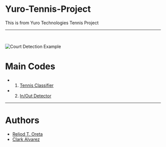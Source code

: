 # Yuro-Tennis-Project

This is from Yuro Technologies Tennis Project

---
<br>

![Court Detection Example](https://github.com/Reljod/Yuro-Tennis-Project/blob/master/saved_images/final_image.jpg)

# Main Codes
* 1. [Tennis Classifier](https://github.com/Reljod/Yuro-Tennis-Project/blob/master/TennisClassifier/main_video.py)
* 2. [In/Out Detector](https://github.com/Reljod/Yuro-Tennis-Project/blob/master/in_out_detector/in_out.py)

---

 # Authors
  * [Reljod T. Oreta](https://github.com/Reljod)
  * [Clark Alvarez](https://github.com/clarkalvarez)
